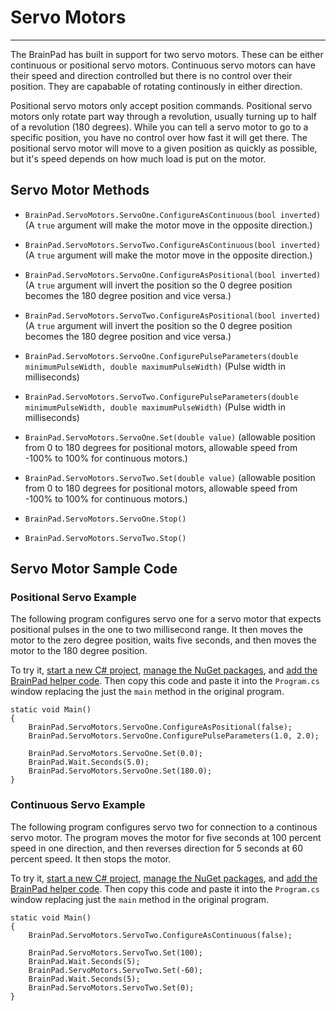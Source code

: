 # Servo Motors
---
The BrainPad has built in support for two servo motors. These can be either continuous or positional servo motors. Continuous servo motors can have their speed and direction controlled but there is no control over their position. They are capabable of rotating continously in either direction.

Positional servo motors only accept position commands. Positional servo motors only rotate part way through a revolution, usually turning up to half of a revolution (180 degrees). While you can tell a servo motor to go to a specific position, you have no control over how fast it will get there. The positional servo motor will move to a given position as quickly as possible, but it's speed depends on how much load is put on the motor.

## Servo Motor Methods

* `BrainPad.ServoMotors.ServoOne.ConfigureAsContinuous(bool inverted)` (A `true` argument will make the motor move in the opposite direction.)

* `BrainPad.ServoMotors.ServoTwo.ConfigureAsContinuous(bool inverted)` (A `true` argument will make the motor move in the opposite direction.)

* `BrainPad.ServoMotors.ServoOne.ConfigureAsPositional(bool inverted)` (A `true` argument will invert the position so the 0 degree position becomes the 180 degree position and vice versa.)

* `BrainPad.ServoMotors.ServoTwo.ConfigureAsPositional(bool inverted)` (A `true` argument will invert the position so the 0 degree position becomes the 180 degree position and vice versa.)

* `BrainPad.ServoMotors.ServoOne.ConfigurePulseParameters(double minimumPulseWidth, double maximumPulseWidth)` (Pulse width in milliseconds)

* `BrainPad.ServoMotors.ServoTwo.ConfigurePulseParameters(double minimumPulseWidth, double maximumPulseWidth)` (Pulse width in milliseconds)

* `BrainPad.ServoMotors.ServoOne.Set(double value)` (allowable position from 0 to 180 degrees for positional motors, allowable speed from -100% to 100% for continuous motors.)

* `BrainPad.ServoMotors.ServoTwo.Set(double value)` (allowable position from 0 to 180 degrees for positional motors, allowable speed from -100% to 100% for continuous motors.)

* `BrainPad.ServoMotors.ServoOne.Stop()`

* `BrainPad.ServoMotors.ServoTwo.Stop()`

## Servo Motor Sample Code

### Positional Servo Example

The following program configures servo one for a servo motor that expects positional pulses in the one to two millisecond range. It then moves the motor to the zero degree position, waits five seconds, and then moves the motor to the 180 degree position.

To try it, [start a new C# project](../csharp/intro.md#start-a-new-project), [manage the NuGet packages](../csharp/intro.md#manage-the-nuget-packages), and [add the BrainPad helper code](../csharp/intro.md#add-the-brainpad-helper-code). Then copy this code and paste it into the `Program.cs` window replacing the just the `main` method in the original program.

```
static void Main()
{
    BrainPad.ServoMotors.ServoOne.ConfigureAsPositional(false);
    BrainPad.ServoMotors.ServoOne.ConfigurePulseParameters(1.0, 2.0);

    BrainPad.ServoMotors.ServoOne.Set(0.0);
    BrainPad.Wait.Seconds(5.0);
    BrainPad.ServoMotors.ServoOne.Set(180.0);
}
```

### Continuous Servo Example

The following program configures servo two for connection to a continous servo motor. The program moves the motor for five seconds at 100 percent speed in one direction, and then reverses direction for 5 seconds at 60 percent speed. It then stops the motor.

To try it, [start a new C# project](../csharp/intro.md#start-a-new-project), [manage the NuGet packages](../csharp/intro.md#manage-the-nuget-packages), and [add the BrainPad helper code](../csharp/intro.md#add-the-brainpad-helper-code). Then copy this code and paste it into the `Program.cs` window replacing just the `main` method in the original program.

```
static void Main()
{
    BrainPad.ServoMotors.ServoTwo.ConfigureAsContinuous(false);

    BrainPad.ServoMotors.ServoTwo.Set(100);
    BrainPad.Wait.Seconds(5);
    BrainPad.ServoMotors.ServoTwo.Set(-60);
    BrainPad.Wait.Seconds(5);
    BrainPad.ServoMotors.ServoTwo.Set(0);
}
```